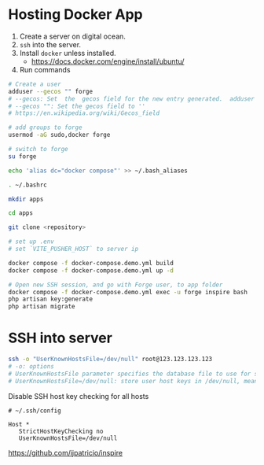 # Hosting Docker App

1. Create a server on digital ocean.
1. `ssh` into the server.
1. Install `docker` unless installed.
   - https://docs.docker.com/engine/install/ubuntu/
1. Run commands

```sh
# Create a user
adduser --gecos "" forge
# --gecos: Set  the  gecos field for the new entry generated.  adduser will not ask for finger information if this option is given.
# --gecos "": Set the gecos field to ''
# https://en.wikipedia.org/wiki/Gecos_field

# add groups to forge
usermod -aG sudo,docker forge

# switch to forge
su forge

echo 'alias dc="docker compose"' >> ~/.bash_aliases

. ~/.bashrc

mkdir apps

cd apps

git clone <repository>

# set up .env
# set `VITE_PUSHER_HOST` to server ip

docker compose -f docker-compose.demo.yml build
docker compose -f docker-compose.demo.yml up -d

# Open new SSH session, and go with Forge user, to app folder
docker compose -f docker-compose.demo.yml exec -u forge inspire bash
php artisan key:generate
php artisan migrate
```

# SSH into server

```sh
ssh -o "UserKnownHostsFile=/dev/null" root@123.123.123.123
# -o: options
# UserKnownHostsFile parameter specifies the database file to use for storing the user host keys (default is ~/.ssh/known_hosts)
# UserKnownHostsFile=/dev/null: store user host keys in /dev/null, meaning discard it.
```

Disable SSH host key checking for all hosts

```
# ~/.ssh/config

Host *
   StrictHostKeyChecking no
   UserKnownHostsFile=/dev/null
```

https://github.com/ijpatricio/inspire
